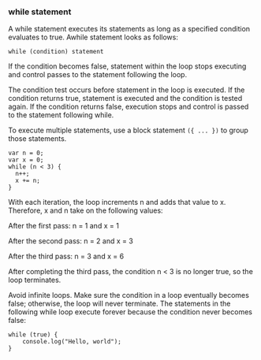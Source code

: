 ### while statement

A while statement executes its statements as long as a specified condition evaluates to true. Awhile statement looks as follows:

```
while (condition) statement
```

If the condition becomes false, statement within the loop stops executing and control passes to the statement following the loop.

The condition test occurs before statement in the loop is executed. If the condition returns true, statement is executed and the condition is tested again. If the condition returns false, execution stops and control is passed to the statement following while.

To execute multiple statements, use a block statement `({ ... })` to group those statements.

```
var n = 0;
var x = 0;
while (n < 3) {
  n++;
  x += n;
}
```

With each iteration, the loop increments n and adds that value to x. Therefore, x and n take on the following values:

After the first pass: n = 1 and x = 1

After the second pass: n = 2 and x = 3

After the third pass: n = 3 and x = 6

After completing the third pass, the condition n &lt; 3 is no longer true, so the loop terminates.

Avoid infinite loops. Make sure the condition in a loop eventually becomes false; otherwise, the loop will never terminate. The statements in the following while loop execute forever because the condition never becomes false:



```
while (true) { 
    console.log("Hello, world"); 
}

```

